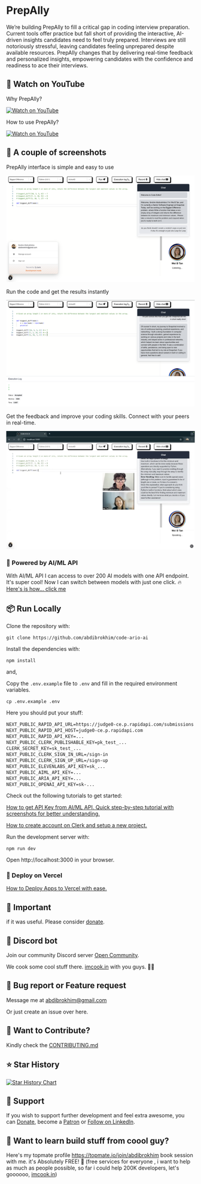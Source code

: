 # PrepAlly

We’re building PrepAlly to fill a critical gap in coding interview preparation. Current tools offer practice but fall short of providing the interactive, AI-driven insights candidates need to feel truly prepared. Interviews are still notoriously stressful, leaving candidates feeling unprepared despite available resources. PrepAlly changes that by delivering real-time feedback and personalized insights, empowering candidates with the confidence and readiness to ace their interviews.

## 🚀 Watch on YouTube

Why PrepAlly?

[![Watch on YouTube](https://img.shields.io/badge/Watch%20on-YouTube-red?style=for-the-badge&logo=youtube)](https://www.youtube.com/embed/qebSzqR7Tq4?si=XXzfDmVjGbIVdOQw)

How to use PrepAlly?

[![Watch on YouTube](https://img.shields.io/badge/Watch%20on-YouTube-red?style=for-the-badge&logo=youtube)](https://youtu.be/wyp8tRTLLfQ?si=_YlCvJxtUVzhykXk)

## 🐐 A couple of screenshots

PrepAlly interface is simple and easy to use

![PrepAlly interface](public/ui_1.png)

Run the code and get the results instantly

![PrepAlly interface](public/ui_2.png)

Get the feedback and improve your coding skills. Connect with your peers in real-time.

![PrepAlly interface](public/ui_3.png)

### 🚀 Powered by AI/ML API
With AI/ML API I can access to over 200 AI models with one API endpoint. It's super cool! Now I can switch between models with just one click. 🔥 [Here's is how... click me](https://aimlapi.com/?via=ibrohim)

## 📦 Run Locally

Clone the repository with:

```shell
git clone https://github.com/abdibrokhim/code-ario-ai
```

Install the dependencies with:

```shell
npm install
```
and,

Copy the `.env.example` file to `.env` and fill in the required environment variables.

```shell
cp .env.example .env
```

Here you should put your stuff:
    
```shell
NEXT_PUBLIC_RAPID_API_URL=https://judge0-ce.p.rapidapi.com/submissions
NEXT_PUBLIC_RAPID_API_HOST=judge0-ce.p.rapidapi.com
NEXT_PUBLIC_RAPID_API_KEY=...
NEXT_PUBLIC_CLERK_PUBLISHABLE_KEY=pk_test_...
CLERK_SECRET_KEY=sk_test_...
NEXT_PUBLIC_CLERK_SIGN_IN_URL=/sign-in
NEXT_PUBLIC_CLERK_SIGN_UP_URL=/sign-up
NEXT_PUBLIC_ELEVENLABS_API_KEY=sk_...
NEXT_PUBLIC_AIML_API_KEY=...
NEXT_PUBLIC_ARIA_API_KEY=...
NEXT_PUBLIC_OPENAI_API_KEY=sk-...
```

Check out the following tutorials to get started:

[How to get API Key from AI/ML API. Quick step-by-step tutorial with screenshots for better understanding.](https://medium.com/@abdibrokhim/how-to-get-api-key-from-ai-ml-api-225a69d0bb25)

[How to create account on Clerk and setup a new project.](https://medium.com/@abdibrokhim/how-to-create-account-on-clerk-and-setup-a-new-project-532be3545642)

Run the development server with:

```shell
npm run dev
```
Open http://localhost:3000 in your browser.

### 🚀 Deploy on Vercel

[How to Deploy Apps to Vercel with ease.](https://medium.com/@abdibrokhim/how-to-deploy-apps-to-vercel-with-ease-93fa0d0bb687)

## 🦄 Important

if it was useful. Please consider [donate](https://buymeacoffee.com/abdibrokhim/). 

## 🥂 Discord bot

Join our community Discord server [Open Community](https://discord.gg/nVtmDUN2sR). 

We cook some cool stuff there. [imcook.in](https://imcook.in) with you guys. 🧑‍🍳

## 🐞 Bug report or Feature request

Message me at abdibrokhim@gmail.com

Or just create an issue over here.

## 👋 Want to Contribute?

Kindly check the [CONTRIBUTING.md](https://github.com/abdibrokhim/code-ario-ai/blob/main/CONTRIBUTING.md)

## ⭐️ Star History

[![Star History Chart](https://api.star-history.com/svg?repos=abdibrokhim/code-ario-ai&type=Date)](https://star-history.com/#abdibrokhim/code-ario-ai&Date)

## 🙏 Support
If you wish to support further development and feel extra awesome, you can [Donate](https://buymeacoffee.com/abdibrokhim/), become a [Patron](https://www.patreon.com/abdibrokhim) or [Follow on LinkedIn](https://www.linkedin.com/in/abdibrokhim/).

## 🦄 Want to learn build stuff from coool guy?

Here's my topmate profile https://topmate.io/join/abdibrokhim book session with me. it's Absolutely FREE! 🎉 (free services for everyone , i want to help as much as people possible, so far i could help 200K developers, let's goooooo, [imcook.in](https://imcook.in))